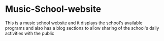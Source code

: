 # Music-School-website
This is a music school website and it displays the school's available programs and also has a blog sections to allow sharing of the school's daily activities with the public
